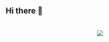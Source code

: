 ## Hi there 👋

<!--
**Juckaye/Juckaye** is a ✨ _special_ ✨ repository because its `README.md` (this file) appears on your GitHub profile.

Here are some ideas to get you started:

- 🔭 I’m currently working on ...
- 🌱 I’m currently learning ...
- 👯 I’m looking to collaborate on ...
- 🤔 I’m looking for help with ...
- 💬 Ask me about ...
- 📫 How to reach me: ...
- 😄 Pronouns: ...
- ⚡ Fun fact: ...
-->

<h1 align="center"> 
  <a href="https://sunguoqi.com/"> 
    <img src="https://readme-typing-svg.herokuapp.com/?lines=console.log(%22Hello%2C%20World!%22);XX同学祝您今天愉快!&center=true&size=27"> 
  </a> 
</h1>

